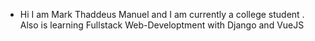 - Hi I am Mark Thaddeus Manuel and I am currently a college student . Also is learning Fullstack Web-Developtment with Django and VueJS
